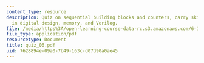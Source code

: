```yaml
---
content_type: resource
description: Quiz on sequential building blocks and counters, carry skip adder, glitches
  in digital design, memory, and Verilog.
file: /media/https%3A/open-learning-course-data-rc.s3.amazonaws.com/6-111-introductory-digital-systems-laboratory-spring-2006/7628894e09a07b49163cd07d90a0ae45_quiz_06.pdf
file_type: application/pdf
resourcetype: Document
title: quiz_06.pdf
uid: 7628894e-09a0-7b49-163c-d07d90a0ae45
---
```

